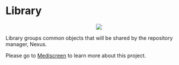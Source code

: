 # Library

<p align="center">
  <img src=https://user-images.githubusercontent.com/95872501/224155098-59ee106a-10cd-4189-a830-e957db28003c.png>
</p>

Library groups common objects that will be shared by the repository manager, Nexus.

Please go to [Mediscreen](https://github.com/HashTucE/Mediscreen.git) to learn more about this project.
